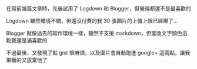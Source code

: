  
在寫前幾篇文章時，先後試用了 Logdown 和 Blogger，但覺得都還不是最喜歡的

Logdown 雖然環境不錯，但還沒付費的我 30 張圖片的上傳上限已經爆了...

Blogger 就像過去的寫作環境一樣，雖然不支援 markdown，但能改文字顏色這點我還是滿喜歡的

不過最後，又發現了貼 gist 很麻煩，以及圖片會自動跑進 google+ 這兩點，讓我果斷的又放棄他了





